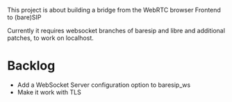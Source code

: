 This project is about building a bridge from the WebRTC browser Frontend to (bare)SIP

Currently it requires websocket branches of baresip and libre and additional patches,
to work on localhost.


Backlog
=======

* Add a WebSocket Server configuration option to baresip_ws
* Make it work with TLS
